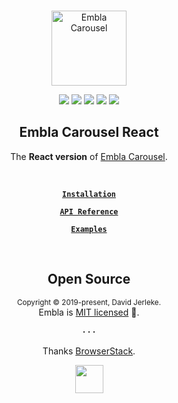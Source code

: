 <br />
<div align="center">
  <p align="center">
    <a href="https://www.embla-carousel.com/"><img width="120" height="120" src="https://www.embla-carousel.com/embla-logo.svg" alt="Embla Carousel">
    </a>
  </p>

  <p align="center">
    <a href="https://opensource.org/licenses/MIT"><img src="https://img.shields.io/npm/l/embla-carousel?color=%238ab4f8"></a>
    <a href="https://www.npmjs.com/package/embla-carousel-react"><img src="https://img.shields.io/npm/v/embla-carousel-react.svg?color=%23c1a8e2"></a>
    <a href="https://github.com/davidjerleke/embla-carousel/actions?query=workflow%3A%22Continuous+Integration%22"><img src="https://img.shields.io/github/workflow/status/davidjerleke/embla-carousel/Continuous%20Integration?color=%238ab4f8"></a>
    <a href="https://prettier.io"><img src="https://img.shields.io/badge/code_style-prettier-ff69b4.svg?style=flat&color=%23c1a8e2"></a>
    <a href="https://bundlephobia.com/result?p=embla-carousel-react@latest"><img src="https://img.shields.io/bundlephobia/minzip/embla-carousel-react?color=%238ab4f8&label=gzip%20size">
    </a>
  </p>

  <strong>
    <h2 align="center">Embla Carousel React</h2>
  </strong>

  <p align="center">
    The <strong>React version</strong> of <a href="https://www.embla-carousel.com/">Embla Carousel</a>.
  </p>

  <br>

  <p align="center">
    <strong>
      <code>&nbsp;<a href="https://www.embla-carousel.com/get-started/#choose-installation-type">Installation</a>&nbsp;</code>
    </strong>
  </p>

  <p align="center">
    <strong>
      <code>&nbsp;<a href="https://www.embla-carousel.com/api/">API Reference</a>&nbsp;</code>
    </strong>
  </p>

  <p align="center">
    <strong>
      <code>&nbsp;<a href="https://www.embla-carousel.com/examples/basic/">Examples</a>&nbsp;</code>
    </strong>
  </p>
</div>

<br>

<h2 align="center">Open Source</h2>

<p align="center">
  <sup>Copyright © 2019-present, David Jerleke.</sup><br>
  Embla is <a href="https://github.com/davidjerleke/embla-carousel/blob/master/LICENSE">MIT licensed</a> 💖.
</p>

<p align="center">
  <strong>· · ·</strong>
</p>

<p align="center">
  Thanks <a href="https://www.browserstack.com">BrowserStack</a>.
</p>

<p align="center">
  <a href="https://www.browserstack.com">
    <img src="https://www.embla-carousel.com/browserstack-logo.svg" width="45" height="45" />
    </a>
</p>
